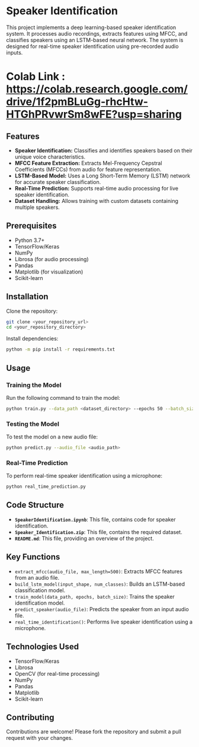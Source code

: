 # Speaker Identification

This project implements a deep learning-based speaker identification system. It processes audio recordings, extracts features using MFCC, and classifies speakers using an LSTM-based neural network. The system is designed for real-time speaker identification using pre-recorded audio inputs.

# Colab Link : https://colab.research.google.com/drive/1f2pmBLuGg-rhcHtw-HTGhPRvwrSm8wFE?usp=sharing

## Features
- **Speaker Identification:** Classifies and identifies speakers based on their unique voice characteristics.
- **MFCC Feature Extraction:** Extracts Mel-Frequency Cepstral Coefficients (MFCCs) from audio for feature representation.
- **LSTM-Based Model:** Uses a Long Short-Term Memory (LSTM) network for accurate speaker classification.
- **Real-Time Prediction:** Supports real-time audio processing for live speaker identification.
- **Dataset Handling:** Allows training with custom datasets containing multiple speakers.

## Prerequisites
- Python 3.7+
- TensorFlow/Keras
- NumPy
- Librosa (for audio processing)
- Pandas
- Matplotlib (for visualization)
- Scikit-learn

## Installation
Clone the repository:
```bash
git clone <your_repository_url>
cd <your_repository_directory>
```
Install dependencies:
```bash
python -m pip install -r requirements.txt
```

## Usage
### Training the Model
Run the following command to train the model:
```bash
python train.py --data_path <dataset_directory> --epochs 50 --batch_size 32
```
### Testing the Model
To test the model on a new audio file:
```bash
python predict.py --audio_file <audio_path>
```
### Real-Time Prediction
To perform real-time speaker identification using a microphone:
```bash
python real_time_prediction.py
```

## Code Structure
- **`SpeakerIdentification.ipynb`**: This file, contains code for speaker identification.
- **`Speaker_Identification.zip`**: This file, contains the required dataset.
- **`README.md`**: This file, providing an overview of the project.

## Key Functions
- `extract_mfcc(audio_file, max_length=500)`: Extracts MFCC features from an audio file.
- `build_lstm_model(input_shape, num_classes)`: Builds an LSTM-based classification model.
- `train_model(data_path, epochs, batch_size)`: Trains the speaker identification model.
- `predict_speaker(audio_file)`: Predicts the speaker from an input audio file.
- `real_time_identification()`: Performs live speaker identification using a microphone.

## Technologies Used
- TensorFlow/Keras
- Librosa
- OpenCV (for real-time processing)
- NumPy
- Pandas
- Matplotlib
- Scikit-learn

## Contributing
Contributions are welcome! Please fork the repository and submit a pull request with your changes.

